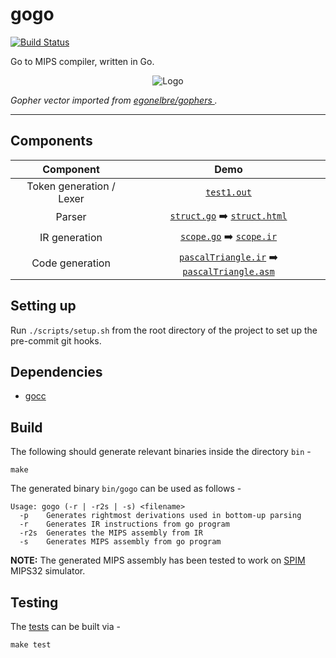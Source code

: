 # gogo
[![Build Status](https://travis-ci.org/shivansh/gogo.svg?branch=master)](https://travis-ci.org/shivansh/gogo)

Go to MIPS compiler, written in Go.

<p align="center">
  <img alt="Logo" src="gopher.svg">
</p>

*Gopher vector imported from [egonelbre/gophers
](https://github.com/egonelbre/gophers).*

- - -

## Components

| Component | Demo |
|:------------------------:|:----------------------------------------------------------------------------------------------------------------------------------:|
| Token generation / Lexer | [`test1.out`](test/lexer/test1.out) |
| Parser | [`struct.go`](test/parser/struct.go) :arrow_right: [`struct.html`](https://shivanshrai84.gitlab.io/staticPages/assets/struct.html) |
| IR generation | [`scope.go`](test/codegen/scope.go) :arrow_right: [`scope.ir`](test/codegen/scope.ir) |
| Code generation | [`pascalTriangle.ir`](test/ir/pascalTriangle.ir) :arrow_right: [`pascalTriangle.asm`](test/ir/pascalTriangle.asm) |

## Setting up
Run `./scripts/setup.sh` from the root directory of the project to set up the pre-commit git hooks.

## Dependencies
* [gocc](https://github.com/goccmack/gocc)

## Build
The following should generate relevant binaries inside the directory `bin` -
```
make
```

The generated binary `bin/gogo` can be used as follows -
```
Usage: gogo (-r | -r2s | -s) <filename>
  -p	Generates rightmost derivations used in bottom-up parsing
  -r	Generates IR instructions from go program
  -r2s  Generates the MIPS assembly from IR
  -s	Generates MIPS assembly from go program
```

**NOTE:** The generated MIPS assembly has been tested to work on [SPIM](http://spimsimulator.sourceforge.net/) MIPS32 simulator.

## Testing
The [tests](test) can be built via -
```
make test
```
